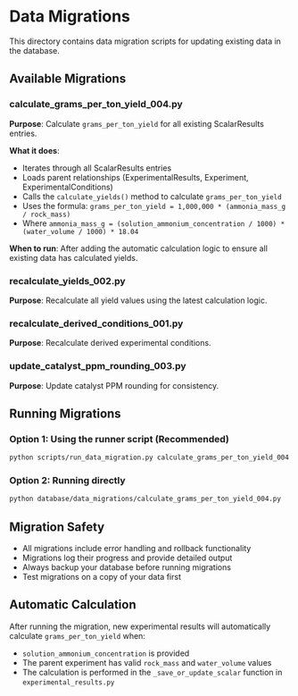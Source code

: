 # Data Migrations

This directory contains data migration scripts for updating existing data in the database.

## Available Migrations

### calculate_grams_per_ton_yield_004.py
**Purpose**: Calculate `grams_per_ton_yield` for all existing ScalarResults entries.

**What it does**:
- Iterates through all ScalarResults entries
- Loads parent relationships (ExperimentalResults, Experiment, ExperimentalConditions)
- Calls the `calculate_yields()` method to calculate `grams_per_ton_yield`
- Uses the formula: `grams_per_ton_yield = 1,000,000 * (ammonia_mass_g / rock_mass)`
- Where `ammonia_mass_g = (solution_ammonium_concentration / 1000) * (water_volume / 1000) * 18.04`

**When to run**: After adding the automatic calculation logic to ensure all existing data has calculated yields.

### recalculate_yields_002.py
**Purpose**: Recalculate all yield values using the latest calculation logic.

### recalculate_derived_conditions_001.py
**Purpose**: Recalculate derived experimental conditions.

### update_catalyst_ppm_rounding_003.py
**Purpose**: Update catalyst PPM rounding for consistency.

## Running Migrations

### Option 1: Using the runner script (Recommended)
```bash
python scripts/run_data_migration.py calculate_grams_per_ton_yield_004
```

### Option 2: Running directly
```bash
python database/data_migrations/calculate_grams_per_ton_yield_004.py
```

## Migration Safety

- All migrations include error handling and rollback functionality
- Migrations log their progress and provide detailed output
- Always backup your database before running migrations
- Test migrations on a copy of your data first

## Automatic Calculation

After running the migration, new experimental results will automatically calculate `grams_per_ton_yield` when:
- `solution_ammonium_concentration` is provided
- The parent experiment has valid `rock_mass` and `water_volume` values
- The calculation is performed in the `_save_or_update_scalar` function in `experimental_results.py` 